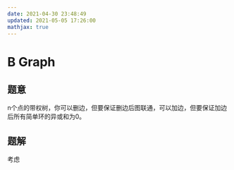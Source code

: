 ```yaml
---
date: 2021-04-30 23:48:49
updated: 2021-05-05 17:26:00
mathjax: true
---
```








# B Graph

## 题意

n个点的带权树，你可以删边，但要保证删边后图联通，可以加边，但要保证加边后所有简单环的异或和为0。

## 题解

考虑

















